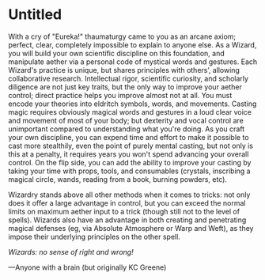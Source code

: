 # Untitled

With a cry of "Eureka!" thaumaturgy came to you as an arcane axiom; perfect, clear, completely impossible to explain to anyone else. As a Wizard, you will build your own scientific discipline on this foundation, and manipulate aether via a personal code of mystical words and gestures. Each Wizard's practice is unique, but shares principles with others’, allowing collaborative research. Intellectual rigor, scientific curiosity, and scholarly diligence are not just key traits, but the only way to improve your aether control; direct practice helps you improve almost not at all. You must encode your theories into eldritch symbols, words, and movements. Casting magic requires obviously magical words and gestures in a loud clear voice and movement of most of your body; but dexterity and vocal control are unimportant compared to understanding what you're doing. As you craft your own discipline, you can expend time and effort to make it possible to cast more stealthily, even the point of purely mental casting, but not only is this at a penalty, it requires years you won't spend advancing your overall control. On the flip side, you can add the ability to improve your casting by taking your time with props, tools, and consumables (crystals, inscribing a magical circle, wands, reading from a book, burning powders, etc).

Wizardry stands above all other methods when it comes to tricks: not only does it offer a large advantage in control, but you can exceed the normal limits on maximum aether input to a trick (though still not to the level of spells). Wizards also have an advantage in both creating and penetrating magical defenses (eg, via Absolute Atmosphere or Warp and Weft), as they impose their underlying principles on the other spell.

*Wizards: no sense of right and wrong!*

—Anyone with a brain (but originally KC Greene)